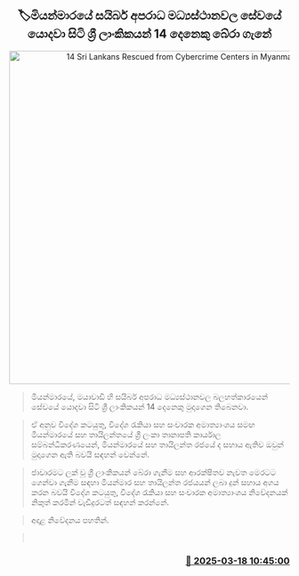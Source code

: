 <p align='center'><b><h2 align='center' title='14 Sri Lankans Rescued from Cybercrime Centers in Myanmar'>🏷මියන්මාරයේ සයිබර් අපරාධ මධ්‍යස්ථානවල සේවයේ යොදවා සිටි ශ්‍රී ලාංකිකයන් 14 දෙනෙකු බේරා ගැනේ</h2></b></p>
<p align='center'><img src='https://helakuru.sgp1.cdn.digitaloceanspaces.com/esana/images/lib/miyanmar-cyber.jpg' width='600' alt='14 Sri Lankans Rescued from Cybercrime Centers in Myanmar'></p>

> මියන්මාරයේ, මයාවාඩි හි සයිබර් අපරාධ මධ්‍යස්ථානවල බලහත්කාරයෙන් සේවයේ යොදවා සිටි ශ්‍රී ලාංකිකයන් 14 දෙනෙකු මුදාගෙන තිබෙනවා.

> ඒ අනුව විදේශ කටයුතු, විදේශ රැකියා සහ සංචාරක අමාත්‍යාංශය සමඟ මියන්මාරයේ සහ තායිලන්තයේ ශ්‍රී ලංකා තානාපති කාර්යාල සම්බන්ධීකරණයෙන්, මියන්මාරයේ සහ තායිලන්ත රජයේ ද සහාය ඇතිව ඔවුන් මුදාගෙන ඇති බවයි සඳහන් වෙන්නේ.

> ජාවාරමට ලක් වූ ශ්‍රී ලාංකිකයන් බේරා ගැනීම සහ ආරක්ෂිතව නැවත මෙරටට ගෙන්වා ගැනීම සඳහා මියන්මාර සහ තායිලන්ත රජයයන් ලබා දුන් සහාය අගය කරන බවයි විදේශ කටයුතු, විදේශ රැකියා සහ සංචාරක අමාත්‍යාංශය නිවේදනයක් නිකුත් කරමින් වැඩිදුරටත් සඳහන් කරන්නේ.

> අදාළ නිවේදනය පහතින්. 

>  



<h3 align='right'><a href='https://www.helakuru.lk/esana/p/108407/'>📅 2025-03-18 10:45:00</a></h3>
